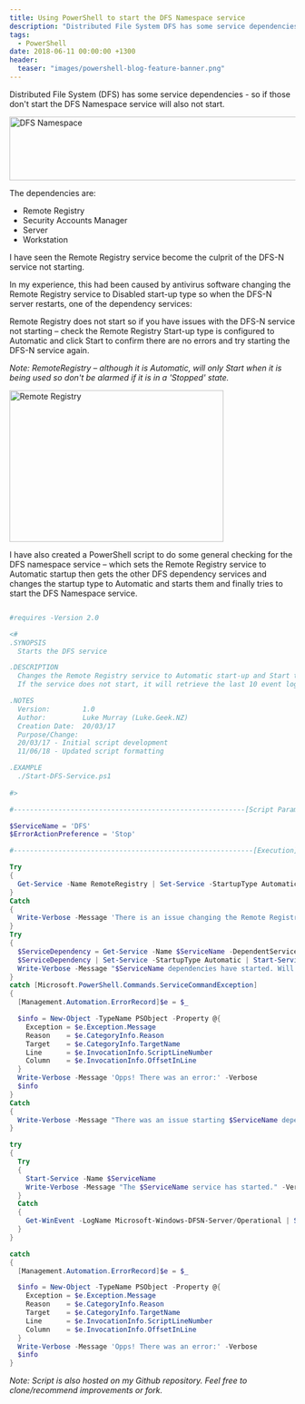 ```yaml
---
title: Using PowerShell to start the DFS Namespace service
description: "Distributed File System DFS has some service dependencies - so if those don't start the DFS Namespace service will also not start."
tags:
  - PowerShell
date: 2018-06-11 00:00:00 +1300
header:
  teaser: "images/powershell-blog-feature-banner.png"
---
```

Distributed File System (DFS) has some service dependencies - so if those don't start the DFS Namespace service will also not start.

<img class="alignnone" src="https://i1.wp.com/luke.geek.nz/wp-content/uploads/2016/12/121316_0835_DFSNamespac1.png?resize=584%2C112" alt="DFS Namespace" width="584" height="112" data-recalc-dims="1" />

The dependencies are:

 * Remote Registry
 * Security Accounts Manager
 * Server
 * Workstation

I have seen the Remote Registry service become the culprit of the DFS-N service not starting.

In my experience, this had been caused by antivirus software changing the Remote Registry service to Disabled start-up type so when the DFS-N server restarts, one of the dependency services:

Remote Registry does not start so if you have issues with the DFS-N service not starting – check the Remote Registry Start-up type is configured to Automatic and click Start to confirm there are no errors and try starting the DFS-N service again.

*Note: RemoteRegistry – although it is Automatic, will only Start when it is being used so don't be alarmed if it is in a 'Stopped' state.*
  
<img class="alignnone" src="https://i2.wp.com/luke.geek.nz/wp-content/uploads/2016/12/121316_0835_DFSNamespac2.png?resize=377%2C267" alt="Remote Registry" width="377" height="267" data-recalc-dims="1" />

I have also created a PowerShell script to do some general checking for the DFS namespace service – which sets the Remote Registry service to Automatic startup then gets the other DFS dependency services and changes the startup type to Automatic and starts them and finally tries to start the DFS Namespace service.

```powershell title="Start-DFS.ps1"

#requires -Version 2.0

<#
.SYNOPSIS
  Starts the DFS service

.DESCRIPTION
  Changes the Remote Registry service to Automatic start-up and Start the DFS NameSpace service dependencies, then start the DFS namespace service. 
  If the service does not start, it will retrieve the last 10 event log items from the DFS log.

.NOTES
  Version:        1.0
  Author:         Luke Murray (Luke.Geek.NZ)
  Creation Date:  20/03/17
  Purpose/Change: 
  20/03/17 - Initial script development
  11/06/18 - Updated script formatting

.EXAMPLE
  ./Start-DFS-Service.ps1
  
#>

#---------------------------------------------------------[Script Parameters]------------------------------------------------------

$ServiceName = 'DFS'
$ErrorActionPreference = 'Stop'

#-----------------------------------------------------------[Execution]------------------------------------------------------------

Try 
{
  Get-Service -Name RemoteRegistry | Set-Service -StartupType Automatic
}
Catch 
{
  Write-Verbose -Message 'There is an issue changing the Remote Registry Service to Automatic Startup Type' -Verbose
}
Try
{
  $ServiceDependency = Get-Service -Name $ServiceName -DependentServices
  $ServiceDependency | Set-Service -StartupType Automatic | Start-Service
  Write-Verbose -Message "$ServiceName dependencies have started. Will now try starting the $ServiceName service.." -Verbose
}
catch [Microsoft.PowerShell.Commands.ServiceCommandException]
{
  [Management.Automation.ErrorRecord]$e = $_

  $info = New-Object -TypeName PSObject -Property @{
    Exception = $e.Exception.Message
    Reason    = $e.CategoryInfo.Reason
    Target    = $e.CategoryInfo.TargetName
    Line      = $e.InvocationInfo.ScriptLineNumber
    Column    = $e.InvocationInfo.OffsetInLine
  }
  Write-Verbose -Message 'Opps! There was an error:' -Verbose
  $info
}
Catch 
{
  Write-Verbose -Message "There was an issue starting $ServiceName dependencies" -Verbose
}

try
{
  Try
  {
    Start-Service -Name $ServiceName
    Write-Verbose -Message "The $ServiceName service has started." -Verbose
  }
  Catch 
  {
    Get-WinEvent -LogName Microsoft-Windows-DFSN-Server/Operational | Select-Object -Last 10
  }
}

catch
{
  [Management.Automation.ErrorRecord]$e = $_

  $info = New-Object -TypeName PSObject -Property @{
    Exception = $e.Exception.Message
    Reason    = $e.CategoryInfo.Reason
    Target    = $e.CategoryInfo.TargetName
    Line      = $e.InvocationInfo.ScriptLineNumber
    Column    = $e.InvocationInfo.OffsetInLine
  }
  Write-Verbose -Message 'Opps! There was an error:' -Verbose
  $info
}
```

*Note: Script is also hosted on my Github repository. Feel free to
clone/recommend improvements or fork.*

